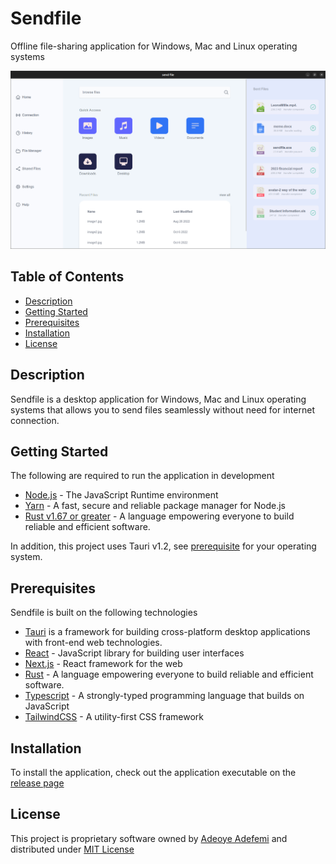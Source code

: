 # Sendfile

Offline file-sharing application for Windows, Mac and Linux operating systems

![screenshot](screenshots/home-light.png) 
## Table of Contents

- [Description](#description)
- [Getting Started](#getting-started)
- [Prerequisites](#prerequisites)
- [Installation](#installation)
- [License](#license)

## Description
Sendfile is a desktop application for Windows, Mac and Linux operating systems that allows you to send files seamlessly without need for internet connection. 

## Getting Started

The following are required to run the application in development

- [Node.js](https://nodejs.org) - The JavaScript Runtime environment
- [Yarn](https://yarnpkg.com/) - A fast, secure and reliable package manager for Node.js
- [Rust v1.67 or greater](rust-lang.org/) - A language empowering everyone
  to build reliable and efficient software.

In addition, this project uses Tauri v1.2, see [prerequisite](https://tauri.app/v1/guides/getting-started/prerequisites/) for your operating system.

## Prerequisites
Sendfile is built on the following technologies 

- [Tauri](https://tauri.app/) is a framework for building cross-platform desktop applications with front-end web technologies.
- [React](https://react.dev/) - JavaScript library for building user interfaces
- [Next.js](https://nextjs.org/) - React framework for the web
- [Rust](rust-lang.org/) - A language empowering everyone
  to build reliable and efficient software.
- [Typescript](https://typescript-lang.org) - A strongly-typed programming language that builds on JavaScript
- [TailwindCSS](https://tailwindcss.com) - A utility-first CSS framework

## Installation
To install the application, check out the application executable on the [release page](https://github.com/opeolluwa/send-file/releases)


## License

This project is proprietary software owned by [Adeoye Adefemi](https://www.linkedin.com/in/adefemi-adeoye) and distributed under [MIT License](./LICENSE)
